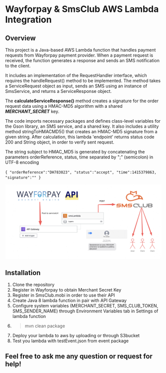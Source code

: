 # Wayforpay & SmsClub AWS Lambda Integration


## Overview
This project is a Java-based AWS Lambda function that handles payment requests from Wayforpay payment provider. When a payment request is received, the function generates a response and sends an SMS notification to the client.

It includes an implementation of the RequestHandler interface, which requires the handleRequest() method to be implemented. The method takes a ServiceRequest object as input, sends an SMS using an instance of SmsService, and returns a ServiceResponse object.

The **calculateServiceResponse()** method creates a signature for the order request data using a HMAC-MD5 algorithm with a shared ***MERCHANT_SECRET*** key.

The code imports necessary packages and defines class-level variables for the Gson library, an SMS service, and a shared key. It also includes a utility method stringToHMACMD5() that creates an HMAC-MD5 signature from a given string.
After calculation, this lambda 'endpoint' returns status code 200 and String object, in order to verify sent request.

The string subject to HMAC_MD5 is generated by concatenating the parameters orderReference, status, time separated by ";" (semicolon) in UTF-8 encoding

`{
"orderReference":"DH783023",
"status":"accept",
"time":1415379863,
"signature":""
}`

![Screen.jpg](pic/Screen.jpg)

## Installation

1. Clone the repository
2. Register in Wayforpay to obtain Merchant Secret Key
3. Register in SmsClub.mobi in order to use their API
4. Create Java 8 lambda function in pair with API Gateway
5. Configure system variables (MERCHANT_SECRET, SMS_CLUB_TOKEN, SMS_SENDER_NAME) through Environment Variables tab in Settings of lambda function
6. >mvn clean package
7. Deploy your lambda to aws by uploading or through S3bucket
8. Test you lambda with testEvent.json from event package

## Feel free to ask me any question or request for help!
